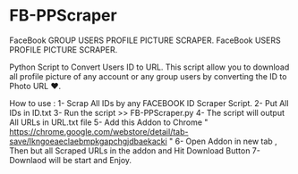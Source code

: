 # FB-PPScraper
FaceBook GROUP USERS PROFILE PICTURE SCRAPER.
FaceBook USERS PROFILE PICTURE SCRAPER.

Python Script to Convert Users ID to URL.
This script allow you to download all profile picture of any account or any group users
by converting the ID to Photo URL ♥.

How to use :
1- Scrap All IDs by any FACEBOOK ID Scraper Script.
2- Put All IDs in ID.txt
3- Run the script >> FB-PPScraper.py
4- The script will output All URLs in URL.txt file
5- Add this Addon to Chrome " https://chrome.google.com/webstore/detail/tab-save/lkngoeaeclaebmpkgapchgjdbaekacki "
6- Open Addon in new tab , Then but all Scraped URLs in the addon and Hit Download Button
7- Downlaod will be start and Enjoy.
